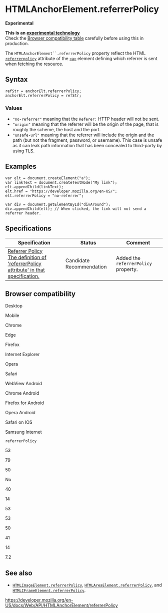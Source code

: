 # HTMLAnchorElement.referrerPolicy

**Experimental**

**This is an [experimental technology](https://developer.mozilla.org/en-US/docs/MDN/Guidelines/Conventions_definitions#experimental)**  
Check the [Browser compatibility table](#browser_compatibility) carefully before using this in production.

The ` HTMLAnchorElement``.referrerPolicy ` property reflect the HTML [`referrerpolicy`](https://developer.mozilla.org/en-US/docs/Web/HTML/Element/a#attr-referrerpolicy) attribute of the [`<a>`](https://developer.mozilla.org/en-US/docs/Web/HTML/Element/a) element defining which referrer is sent when fetching the resource.

## Syntax

    refStr = anchorElt.referrerPolicy;
    anchorElt.referrerPolicy = refStr;

### Values

- `"no-referrer"` meaning that the `Referer:` HTTP header will not be sent.
- `"origin"` meaning that the referrer will be the origin of the page, that is roughly the scheme, the host and the port.
- `"unsafe-url"` meaning that the referrer will include the origin and the path (but not the fragment, password, or username). This case is unsafe as it can leak path information that has been concealed to third-party by using TLS.

## Examples

    var elt = document.createElement("a");
    var linkText = document.createTextNode("My link");
    elt.appendChild(linkText);
    elt.href = "https://developer.mozilla.org/en-US/";
    elt.referrerPolicy = "no-referrer";

    var div = document.getElementById("divAround");
    div.appendChild(elt); // When clicked, the link will not send a referrer header.

## Specifications

<table><thead><tr class="header"><th>Specification</th><th>Status</th><th>Comment</th></tr></thead><tbody><tr class="odd"><td><a href="https://w3c.github.io/webappsec-referrer-policy/#referrer-policy-delivery-referrer-attribute">Referrer Policy<br />
<span class="small">The definition of 'referrerPolicy attribute' in that specification.</span></a></td><td><span class="spec-cr">Candidate Recommendation</span></td><td>Added the <code>referrerPolicy</code> property.</td></tr></tbody></table>

## Browser compatibility

Desktop

Mobile

Chrome

Edge

Firefox

Internet Explorer

Opera

Safari

WebView Android

Chrome Android

Firefox for Android

Opera Android

Safari on IOS

Samsung Internet

`referrerPolicy`

53

79

50

No

40

14

53

53

50

41

14

7.2

## See also

- [`HTMLImageElement.referrerPolicy`](../htmlimageelement/referrerpolicy), [`HTMLAreaElement.referrerPolicy`](../htmlareaelement/referrerpolicy), and [`HTMLIFrameElement.referrerPolicy`](../htmliframeelement/referrerpolicy).

<a href="https://developer.mozilla.org/en-US/docs/Web/API/HTMLAnchorElement/referrerPolicy" class="_attribution-link">https://developer.mozilla.org/en-US/docs/Web/API/HTMLAnchorElement/referrerPolicy</a>
